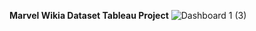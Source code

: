 **Marvel Wikia Dataset Tableau Project**
![Dashboard 1 (3)](https://github.com/user-attachments/assets/1c1f0f2d-6432-44a1-a934-4db950499417)
